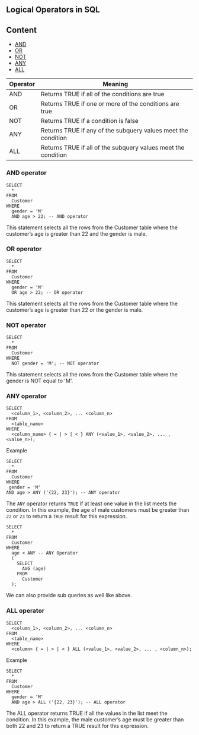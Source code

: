 ## Logical Operators in SQL

Content
---
- [AND](#and-operator)
- [OR](#or-operator)
- [NOT](#not-operator)
- [ANY](#any-operator)
- [ALL](#all-operator)



| Operator | Meaning |
|----------|---------|
| AND      | Returns TRUE if all of the conditions are true |
| OR       | Returns TRUE if one or more of the conditions are true |
| NOT      | Returns TRUE if a condition is false |
| ANY      | Returns TRUE if any of the subquery values meet the condition |
| ALL      | Returns TRUE if all of the subquery values meet the condition |

### AND operator

```
SELECT
  *
FROM
  Customer
WHERE
  gender = 'M'
  AND age > 22; -- AND operator
```
This statement selects all the rows from the Customer table where the customer’s age is greater than 22 and the gender is male.


### OR operator

```
SELECT
  *
FROM
  Customer
WHERE
  gender = 'M'
  OR age > 22; -- OR operator
```
This statement selects all the rows from the Customer table where the customer’s age is greater than 22 or the gender is male.

### NOT operator

```
SELECT
  *
FROM
  Customer
WHERE
  NOT gender = 'M'; -- NOT operator
```

This statement selects all the rows from the Customer table where the gender is NOT equal to 'M'.

### ANY operator

```
SELECT
  <column_1>, <column_2>, ... <column_n>
FROM
  <table_name>
WHERE
  <column_name> { = | > | < } ANY (<value_1>, <value_2>, ... , <value_n>);
```

Example

```
SELECT
  *
FROM
  Customer
WHERE
 gender = 'M'
AND age > ANY ('{22, 23}'); -- ANY operator
```
The `ANY` operator returns `TRUE` if at least one value in the list meets the condition. In this example, the age of male customers must be greater than `22` or `23` to return a `TRUE` result for this expression.

```
SELECT
  *
FROM
  Customer
WHERE
  age < ANY -- ANY Operator
  ( 
    SELECT
      AVG (age)
    FROM
      Customer
  );
```

We can also provide sub queries as well like above.


### ALL operator

```
SELECT
  <column_1>, <column_2>, ... <column_n>
FROM
  <table_name>
WHERE
  <column> { = | > | < } ALL (<value_1>, <value_2>, ... , <column_n>);
```

Example

```
SELECT
  *
FROM
  Customer
WHERE
  gender = 'M'
  AND age > ALL ('{22, 23}'); -- ALL operator

```

The ALL operator returns TRUE if all the values in the list meet the condition. In this example, the male customer’s age must be greater than both 22 and 23 to return a TRUE result for this expression.

